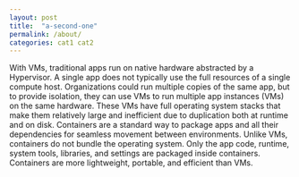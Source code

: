 ```yaml
---
layout: post
title:  "a-second-one"
permalink: /about/
categories: cat1 cat2
---
```



With VMs, traditional apps run on native hardware abstracted by a Hypervisor. A single app does not typically use the full resources of a single compute host. Organizations could run multiple copies of the same app, but to provide isolation, they can use VMs to run multiple app instances (VMs) on the same hardware. These VMs have full operating system stacks that make them relatively large and inefficient due to duplication both at runtime and on disk. Containers are a standard way to package apps and all their dependencies for seamless movement between environments. Unlike VMs, containers do not bundle the operating system. Only the app code, runtime, system tools, libraries, and settings are packaged inside containers. Containers are more lightweight, portable, and efficient than VMs.
